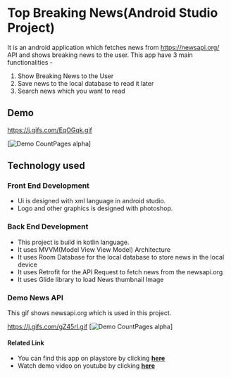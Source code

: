 # Top Breaking News(Android Studio Project)

It is an android application which fetches news from https://newsapi.org/ API and shows breaking news to the user. This app have 3 main functionalities -
1. Show Breaking News to the User
2. Save news to the local database to read it later
3. Search news which you want to read


##  Demo


https://j.gifs.com/EqOGqk.gif

[![Demo CountPages alpha](https://j.gifs.com/EqOGqk.gif)] 

## Technology used

### Front End Development 
- Ui is designed with xml language in android studio. 
- Logo and other graphics is designed with photoshop. 

### Back End Development

- This project is build in kotlin language.
- It uses MVVM(Model View View Model) Architecture
- It uses Room Database for the local database to store news in the local device
- It uses Retrofit for the API Request to fetch news from the newsapi.org
- It uses Glide library to load News thumbnail Image

### Demo News API
This gif shows newsapi.org which is used in this project.


https://j.gifs.com/gZ45rl.gif
[![Demo CountPages alpha](https://j.gifs.com/gZ45rl.gif)]



#### Related Link
- You can find this app on playstore by clicking [**here**](https://play.google.com/store/apps/details?id=com.testyo.org)
- Watch demo video on youtube by clicking [**here**](https://youtu.be/t96wkApy5yo)



